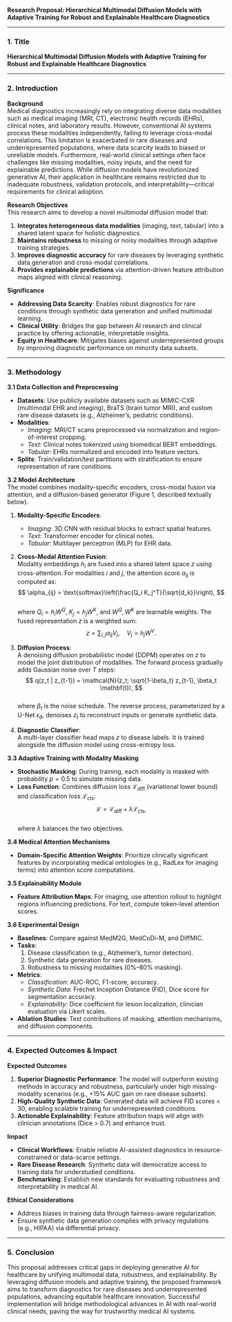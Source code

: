**Research Proposal: Hierarchical Multimodal Diffusion Models with Adaptive Training for Robust and Explainable Healthcare Diagnostics**

---

### 1. **Title**  
**Hierarchical Multimodal Diffusion Models with Adaptive Training for Robust and Explainable Healthcare Diagnostics**

---

### 2. **Introduction**  
**Background**  
Medical diagnostics increasingly rely on integrating diverse data modalities such as medical imaging (MRI, CT), electronic health records (EHRs), clinical notes, and laboratory results. However, conventional AI systems process these modalities independently, failing to leverage cross-modal correlations. This limitation is exacerbated in rare diseases and underrepresented populations, where data scarcity leads to biased or unreliable models. Furthermore, real-world clinical settings often face challenges like missing modalities, noisy inputs, and the need for explainable predictions. While diffusion models have revolutionized generative AI, their application in healthcare remains restricted due to inadequate robustness, validation protocols, and interpretability—critical requirements for clinical adoption.  

**Research Objectives**  
This research aims to develop a novel multimodal diffusion model that:  
1. **Integrates heterogeneous data modalities** (imaging, text, tabular) into a shared latent space for holistic diagnostics.  
2. **Maintains robustness** to missing or noisy modalities through adaptive training strategies.  
3. **Improves diagnostic accuracy** for rare diseases by leveraging synthetic data generation and cross-modal correlations.  
4. **Provides explainable predictions** via attention-driven feature attribution maps aligned with clinical reasoning.  

**Significance**  
- **Addressing Data Scarcity**: Enables robust diagnostics for rare conditions through synthetic data generation and unified multimodal learning.  
- **Clinical Utility**: Bridges the gap between AI research and clinical practice by offering actionable, interpretable insights.  
- **Equity in Healthcare**: Mitigates biases against underrepresented groups by improving diagnostic performance on minority data subsets.  

---

### 3. **Methodology**  
**3.1 Data Collection and Preprocessing**  
- **Datasets**: Use publicly available datasets such as MIMIC-CXR (multimodal EHR and imaging), BraTS (brain tumor MRI), and custom rare disease datasets (e.g., Alzheimer’s, pediatric conditions).  
- **Modalities**:  
  - *Imaging*: MRI/CT scans preprocessed via normalization and region-of-interest cropping.  
  - *Text*: Clinical notes tokenized using biomedical BERT embeddings.  
  - *Tabular*: EHRs normalized and encoded into feature vectors.  
- **Splits**: Train/validation/test partitions with stratification to ensure representation of rare conditions.  

**3.2 Model Architecture**  
The model combines modality-specific encoders, cross-modal fusion via attention, and a diffusion-based generator (Figure 1, described textually below).  

1. **Modality-Specific Encoders**:  
   - *Imaging*: 3D CNN with residual blocks to extract spatial features.  
   - *Text*: Transformer encoder for clinical notes.  
   - *Tabular*: Multilayer perceptron (MLP) for EHR data.  

2. **Cross-Modal Attention Fusion**:  
   Modality embeddings $h_i$ are fused into a shared latent space $z$ using cross-attention. For modalities $i$ and $j$, the attention score $\alpha_{ij}$ is computed as:  
   $$
   \alpha_{ij} = \text{softmax}\left(\frac{Q_i K_j^T}{\sqrt{d_k}}\right),  
   $$  
   where $Q_i = h_i W^Q$, $K_j = h_j W^K$, and $W^Q, W^K$ are learnable weights. The fused representation $z$ is a weighted sum:  
   $$
   z = \sum_{i,j} \alpha_{ij} V_j, \quad V_j = h_j W^V.  
   $$  

3. **Diffusion Process**:  
   A denoising diffusion probabilistic model (DDPM) operates on $z$ to model the joint distribution of modalities. The forward process gradually adds Gaussian noise over $T$ steps:  
   $$
   q(z_t | z_{t-1}) = \mathcal{N}(z_t; \sqrt{1-\beta_t} z_{t-1}, \beta_t \mathbf{I}),  
   $$  
   where $\beta_t$ is the noise schedule. The reverse process, parameterized by a U-Net $\epsilon_\theta$, denoises $z_t$ to reconstruct inputs or generate synthetic data.  

4. **Diagnostic Classifier**:  
   A multi-layer classifier head maps $z$ to disease labels. It is trained alongside the diffusion model using cross-entropy loss.  

**3.3 Adaptive Training with Modality Masking**  
- **Stochastic Masking**: During training, each modality is masked with probability $p=0.5$ to simulate missing data.  
- **Loss Function**: Combines diffusion loss $\mathcal{L}_{\text{diff}}$ (variational lower bound) and classification loss $\mathcal{L}_{\text{cls}}$:  
  $$
  \mathcal{L} = \mathcal{L}_{\text{diff}} + \lambda \mathcal{L}_{\text{cls}},  
  $$  
  where $\lambda$ balances the two objectives.  

**3.4 Medical Attention Mechanisms**  
- **Domain-Specific Attention Weights**: Prioritize clinically significant features by incorporating medical ontologies (e.g., RadLex for imaging terms) into attention score computations.  

**3.5 Explainability Module**  
- **Feature Attribution Maps**: For imaging, use attention rollout to highlight regions influencing predictions. For text, compute token-level attention scores.  

**3.6 Experimental Design**  
- **Baselines**: Compare against MedM2G, MedCoDi-M, and DiffMIC.  
- **Tasks**:  
  1. Disease classification (e.g., Alzheimer’s, tumor detection).  
  2. Synthetic data generation for rare diseases.  
  3. Robustness to missing modalities (0%–80% masking).  
- **Metrics**:  
  - *Classification*: AUC-ROC, F1-score, accuracy.  
  - *Synthetic Data*: Fréchet Inception Distance (FID), Dice score for segmentation accuracy.  
  - *Explainability*: Dice coefficient for lesion localization, clinician evaluation via Likert scales.  
- **Ablation Studies**: Test contributions of masking, attention mechanisms, and diffusion components.  

---

### 4. **Expected Outcomes & Impact**  
**Expected Outcomes**  
1. **Superior Diagnostic Performance**: The model will outperform existing methods in accuracy and robustness, particularly under high missing-modality scenarios (e.g., +15% AUC gain on rare disease subsets).  
2. **High-Quality Synthetic Data**: Generated data will achieve FID scores < 30, enabling scalable training for underrepresented conditions.  
3. **Actionable Explainability**: Feature attribution maps will align with clinician annotations (Dice > 0.7) and enhance trust.  

**Impact**  
- **Clinical Workflows**: Enable reliable AI-assisted diagnostics in resource-constrained or data-scarce settings.  
- **Rare Disease Research**: Synthetic data will democratize access to training data for understudied conditions.  
- **Benchmarking**: Establish new standards for evaluating robustness and interpretability in medical AI.  

**Ethical Considerations**  
- Address biases in training data through fairness-aware regularization.  
- Ensure synthetic data generation complies with privacy regulations (e.g., HIPAA) via differential privacy.  

---

### 5. **Conclusion**  
This proposal addresses critical gaps in deploying generative AI for healthcare by unifying multimodal data, robustness, and explainability. By leveraging diffusion models and adaptive training, the proposed framework aims to transform diagnostics for rare diseases and underrepresented populations, advancing equitable healthcare innovation. Successful implementation will bridge methodological advances in AI with real-world clinical needs, paving the way for trustworthy medical AI systems.